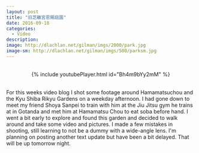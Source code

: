 ```yaml
---
layout: post
title: "旧芝離宮恩賜庭園"
date: 2016-09-18
categories:
  - Video
description: 
image: http://dlachlan.net/gilman/imgs/2000/park.jpg
image-sm: http://dlachlan.net/gilman/imgs/500/parksm.jpg
---
```

<br>

<center>
{% include youtubePlayer.html id="Bh4m9bYy2mM" %}
</center>

<br>

<p>For this weeks video blog I shot some footage around Hamamatsuchou and the Kyu Shiba Rikyu Gardens on a weekday afternoon. I had gone down to meet my friend Shoya Sanpei to train with him at the Jiu Jitsu gym he trains at in Gotanda and met him at Hamamatsu Chou to eat soba before hand. I went a bit early to explore and found this garden and decided to walk around and take some video and pictures. I made a few mistakes in shooting, still learning to not be a dummy with a wide-angle lens. I'm planning on posting another text update but have been a bit delayed. That will be up tomorrow night.</p>

<br>